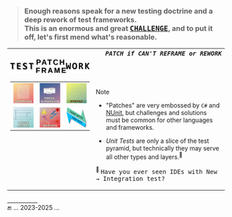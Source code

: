 > ### Enough reasons speak for a new testing doctrine and a deep rework of test frameworks.<br />This is an enormous and great [<samp>CHALLENGE</samp>](https://github.com/bytesbauhaus/read-write/tree/main/README%2B/software/tests/README%2B/theory), and to put it off, let's first mend what's reasonable.

<table><tr valign="top"><td>
<h3 align="center"><picture><img alt="&nbsp; TEST PATCH/FRAME WORK" src="../_rsc/img/labels/TestPatchFrameWork_h50px.jpg" /></picture></h1>

<table align="center"><tr align="center" valign="bottom">
<td><!--                                                                                                     S O U R C I N G    --!>
  <a href="README+/prog_tests-sources.md"><img alt="&nbsp; SOURCING" src="../_rsc/img/_nav/tiles/test/sourcing_art.jpg" /></a><br />
</td>
<td><!--                                                                                                     F E E D   C U T S    --!>
  <a href="README+/prog_tests-cut_feeds.md"><img alt="&nbsp; FEEDS" src="../_rsc/img/_nav/tiles/test/feeds-ext_art.jpg" /></a>
</td>
<td><!--                                                                                                      S Y N T A X    --!>
  <a href="README+/prog_tests-syntax.md"><img alt="&nbsp; SYNTAX" src="../_rsc/img/_nav/tiles/test/syntax_art.jpg" /></a>
</td>
</tr><tr></tr><tr align="center">
<td><!--                                                                                                 L O O S E   A S S E R T    --!>
  <a href="README+/tests-loose_assert.md"><img alt="&nbsp; LOOSE ASERT" src="../_rsc/img/_nav/tiles/test/assert_art.jpg" /></a>
</td>
<td><!--                                                                                                     E R R O R S    --!>
    <a href="README+/prog_tests-errors.md"><img alt="&nbsp; ERRORS" src="../_rsc/img/_nav/tiles/test/errors_art.jpg" /></a>
</td>
<td><!--                                                                                                 R E A D / W R I T E    --!>
  <a href="https://github.com/bytesbauhaus/read-write/blob/main/README+/software/tests/README.md"><img alt="&nbsp;READ/WRITE&thinsp;&larr;&thinsp;USE/DEV" width="200px" src="../_rsc/img/_nav/tiles/read-write_use-dev_200px.png" /></a>
</td></tr></table></td><td>

<div align="right"><samp><i><b>PATCH if CAN'T REFRAME or REWORK</b></i></samp></div>

## &nbsp;

> [!NOTE]
> * "Patches" are very embossed by `C#` and [NUnit](https://nunit.org/), but challenges and solutions must be common for other languages and frameworks.
> 
> * _Unit Tests_ are only a slice of the test pyramid, but technically they may serve all other types and layers.<sup>🙋</sup>

<sup>🙋</sup> <samp>Have you ever seen IDEs with <kbd>New &rarr; Integration test</kbd>?</samp>

</td></tr></table>

\___________\
🔚 ... 2023-2025 ...
